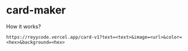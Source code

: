 # card-maker

How it works?
```
https://reyycode.vercel.app/card-v1?text=<text>&image=<url>&color=<hex>&background=<hex>
```